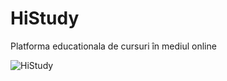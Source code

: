 # HiStudy
Platforma educationala de cursuri în mediul online

![HiStudy](https://s3.envato.com/files/430403647/02_preview.jpg)
